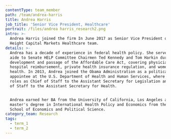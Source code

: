 ```yaml
---
contentType: team_member
path: /team/andrea-harris
title: Andrea Harris
job_title: 'Senior Vice President, Healthcare'
portrait: /files/andrea harris_research2.png
intro: >-
  Andrea Harris joined the firm In June 2017 as Senior Vice President of the
  Height Capital Markets Healthcare team.
details: >-
  Andrea has a decade of experience in federal health policy. She served as an
  aide to Senate HELP Committee Chairmen Ted Kennedy and Tom Harkin during the
  development and passage of the Affordable Care Act, covering physician and
  hospital reimbursement, private health insurance regulation, and women's
  health. In 2013, Andrea joined the Obama Administration as a political
  appointee at the U.S. Department of Health and Human Services, where she held
  roles as Chief of Staff to the Assistant Secretary for Legislation and Chief
  of Staff to the Assistant Secretary for Health.


  Andrea earned her BA from the University of California, Los Angeles and her
  master's degree in International Health Policy and Economics from the London
  School of Economics and Political Science.
category_team: Research
tags:
  - term_1
  - term_2
---
```


